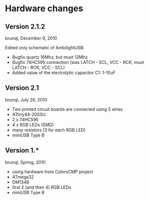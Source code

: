 Hardware changes
================

Version 2.1.2
-------------
brunql, December 9, 2010

Edited only schematic of AmbilightUSB:

* Bugfix quartz 16Mhz, but must 12Mhz
* Bugfix 74HC595 connection (was LATCH - SCL, VCC - RCK, must LATCH - RCK, VCC - SCL)
* Added value of the electrolytic capacitor C1: 1-10uF

Version 2.1
-----------
brunql, July 26, 2010

* Two printed circuit boards are connected using 5 wires
* ATtiny44-20SSU
* 2 x 74HC595
* 4 x RGB LEDs (SMD)
* many resistors (3 for each RGB LED)
* miniUSB Type B 

Version 1.*
-----------
brunql, Spring, 2010

* using hardware from ColorsCMP project
* ATmega32
* DM134B
* first 2 (and then 4) RGB LEDs
* miniUSB Type B
